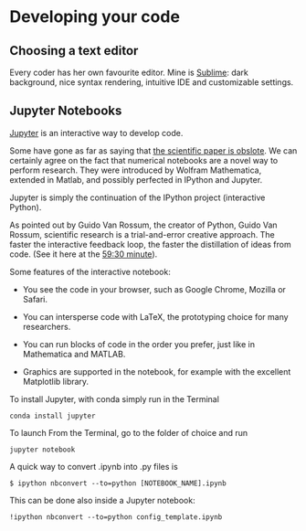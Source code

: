 # Developing your code


## Choosing a text editor
Every coder has her own favourite editor. Mine is [Sublime](https://www.sublimetext.com/3): dark background, nice syntax rendering, intuitive IDE and customizable settings. 

## Jupyter Notebooks
[Jupyter](https://jupyter.org/) is an interactive way to develop code. 

Some have gone as far as saying that [the scientific paper is obslote](https://www.theatlantic.com/science/archive/2018/04/the-scientific-paper-is-obsolete/556676/). We can certainly agree on the fact that numerical notebooks are a novel way to perform research. 
They were introduced by Wolfram Mathematica, extended in Matlab, and possibly perfected in IPython and Jupyter. 

Jupyter is simply the continuation of the IPython project (interactive Python). 

As pointed out by Guido Van Rossum, the creator of Python, Guido Van Rossum, scientific research is a trial-and-error creative approach. The faster the interactive feedback loop, the faster the distillation of ideas from code. (See it here at the [59:30 minute](https://youtu.be/ghwaIiE3Nd8?t=3528)).

Some features of the interactive notebook:

- You see the code in your browser, such as Google Chrome, Mozilla or Safari. 

- You can intersperse code with LaTeX, the prototyping choice for many researchers.  

- You can run blocks of code in the order you prefer, just like in Mathematica and MATLAB. 

- Graphics are supported in the notebook, for example with the excellent Matplotlib library. 

To install Jupyter, with conda simply run in the Terminal

`conda install jupyter`

To launch From the Terminal, go to the folder of choice and run

`jupyter notebook`


A quick way to convert .ipynb into .py files is

`$ ipython nbconvert --to=python [NOTEBOOK_NAME].ipynb` 

This can be done also inside a Jupyter notebook: 

`!ipython nbconvert --to=python config_template.ipynb`
